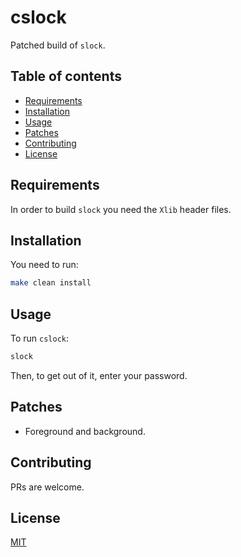 # cslock

Patched build of `slock`.

## Table of contents
  - [Requirements <a name="requirements"></a>](#requirements-)
  - [Installation <a name="installation"></a>](#installation-)
  - [Usage <a name="usage"></a>](#usage-)
  - [Patches <a name="patches"></a>](#patches-)
  - [Contributing <a name="contributing"></a>](#contributing-)
  - [License <a name="license"></a>](#license-)

## Requirements <a name="requirements"></a>

In order to build `slock` you need the `Xlib` header files.

## Installation <a name="installation"></a>

You need to run:

```bash
make clean install  
```

## Usage <a name="usage"></a>

To run `cslock`:

```bash
slock
```

Then, to get out of it, enter your password.

## Patches <a name="patches"></a>

- Foreground and background.

## Contributing <a name="contributing"></a>
PRs are welcome.

## License <a name="license"></a>
[MIT](https://raw.githubusercontent.com/santilococo/cslock/master/LICENSE)

